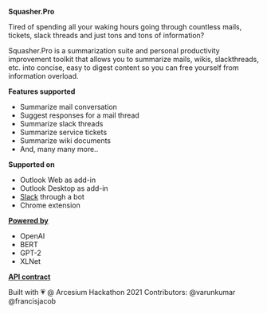 **Squasher.Pro**

Tired of spending all your waking hours going through countless mails, tickets, slack threads and just tons and tons of information?

Squasher.Pro is a summarization suite and personal productivity improvement toolkit that allows you to summarize mails, wikis, slackthreads, etc. into concise, easy to digest content so you can free yourself from information overload.


**Features supported**
* Summarize mail conversation
* Suggest responses for a mail thread
* Summarize slack threads
* Summarize service tickets
* Summarize wiki documents
* And, many many more..


**Supported on** 
* Outlook Web as add-in
* Outlook Desktop as add-in
* [Slack](https://github.com/varunkumar/squasher.pro/blob/main/python/README.md "Slack README") through a bot
* Chrome extension


**[Powered by](https://github.com/varunkumar/squasher.pro/tree/main/python "Powered by")**
* OpenAI
* BERT
* GPT-2
* XLNet

**[API contract](https://github.com/varunkumar/squasher.pro/blob/main/python/api_contract_spec.md "API contract")**

Built with :heartpulse: @ Arcesium Hackathon 2021
Contributors: @varunkumar @francisjacob